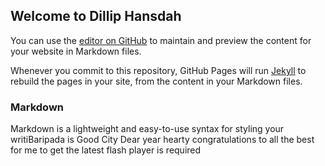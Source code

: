 ## Welcome to Dillip Hansdah

You can use the [editor on GitHub](https://github.com/dilliphansdah/i/edit/main/README.md) to maintain and preview the content for your website in Markdown files.

Whenever you commit to this repository, GitHub Pages will run [Jekyll](https://jekyllrb.com/) to rebuild the pages in your site, from the content in your Markdown files.

### Markdown

Markdown is a lightweight and easy-to-use syntax for styling your writiBaripada is Good City
Dear year hearty congratulations to all the best for me to get the latest flash player is required
